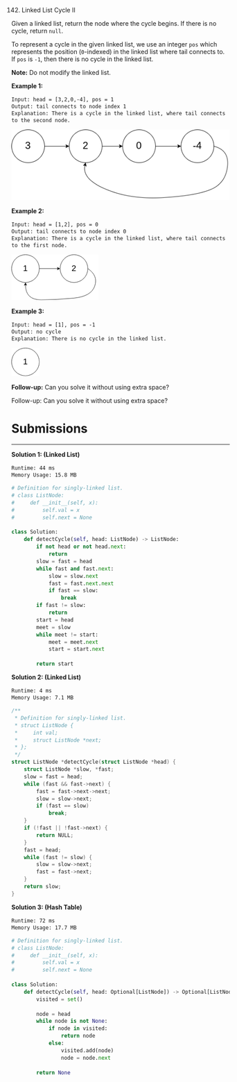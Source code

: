 142. Linked List Cycle II

Given a linked list, return the node where the cycle begins. If there is no cycle, return `null`.

To represent a cycle in the given linked list, we use an integer `pos` which represents the position (`0`-indexed) in the linked list where tail connects to. If `pos` is `-1`, then there is no cycle in the linked list.

**Note:** Do not modify the linked list.

**Example 1:**
```
Input: head = [3,2,0,-4], pos = 1
Output: tail connects to node index 1
Explanation: There is a cycle in the linked list, where tail connects to the second node.
```
![142_circularlinkedlist](img/142_circularlinkedlist.png)

**Example 2:**
```
Input: head = [1,2], pos = 0
Output: tail connects to node index 0
Explanation: There is a cycle in the linked list, where tail connects to the first node.
```
![142_circularlinkedlist_test2](img/142_circularlinkedlist_test2.png)

**Example 3:**
```
Input: head = [1], pos = -1
Output: no cycle
Explanation: There is no cycle in the linked list.
```
![142_circularlinkedlist_test3](img/142_circularlinkedlist_test3.png)

**Follow-up:**
Can you solve it without using extra space?


Follow-up:
Can you solve it without using extra space?

# Submissions
---
**Solution 1: (Linked List)**
```
Runtime: 44 ms
Memory Usage: 15.8 MB
```
```python
# Definition for singly-linked list.
# class ListNode:
#     def __init__(self, x):
#         self.val = x
#         self.next = None

class Solution:
    def detectCycle(self, head: ListNode) -> ListNode:
        if not head or not head.next: 
            return
        slow = fast = head
        while fast and fast.next:
            slow = slow.next
            fast = fast.next.next
            if fast == slow: 
                break
        if fast != slow: 
            return
        start = head
        meet = slow
        while meet != start:
            meet = meet.next
            start = start.next
            
        return start
```

**Solution 2: (Linked List)**
```
Runtime: 4 ms
Memory Usage: 7.1 MB
```
```c
/**
 * Definition for singly-linked list.
 * struct ListNode {
 *     int val;
 *     struct ListNode *next;
 * };
 */
struct ListNode *detectCycle(struct ListNode *head) {
    struct ListNode *slow, *fast;
    slow = fast = head;
    while (fast && fast->next) {
        fast = fast->next->next;
        slow = slow->next;
        if (fast == slow)
            break;
    }
    if (!fast || !fast->next) {
        return NULL;
    }
    fast = head;
    while (fast != slow) {
        slow = slow->next;
        fast = fast->next;
    }
    return slow;
}
```

**Solution 3: (Hash Table)**
```
Runtime: 72 ms
Memory Usage: 17.7 MB
```
```python
# Definition for singly-linked list.
# class ListNode:
#     def __init__(self, x):
#         self.val = x
#         self.next = None

class Solution:
    def detectCycle(self, head: Optional[ListNode]) -> Optional[ListNode]:
        visited = set()

        node = head
        while node is not None:
            if node in visited:
                return node
            else:
                visited.add(node)
                node = node.next

        return None
```
